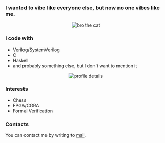 ### I wanted to vibe like everyone else, but now no one vibes like me.

<div align="center">
  <img src="https://media.giphy.com/media/9Y3bGoMPjBhc7O0lGU/giphy.gif" alt="bro the cat" />
</div>

### I code with

- Verilog/SystemVerilog
- C
- Haskell
- and probably something else, but I don't want to mention it

<div align="center">
  <img src="https://github-profile-summary-cards.vercel.app/api/cards/profile-details?username=Ckaf&theme=dracula" alt="profile details" />
</div>


### Interests

- Chess
- FPGA/CGRA
- Formal Verification

### Сontacts

You can contact me by writing to [mail](mailto:borisnovoselov602@gmail.com).